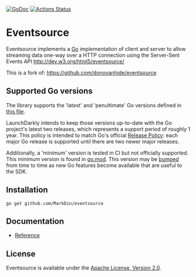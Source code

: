 [![GoDoc](https://godoc.org/github.com/MarkDin/eventsource?status.svg)](http://godoc.org/github.com/MarkDin/eventsource)
[![Actions Status](https://github.com/MarkDin/eventsource/actions/workflows/ci.yml/badge.svg?branch=main)](https://github.com/MarkDin/eventsource/actions/workflows/ci.yml)

# Eventsource

Eventsource implements a [Go](http://golang.org/) implementation of client and server to allow streaming data one-way over a HTTP connection using the Server-Sent Events API http://dev.w3.org/html5/eventsource/

This is a fork of: https://github.com/donovanhide/eventsource

## Supported Go versions

The library supports the 'latest' and 'penultimate' Go versions defined in [this file](./.github/variables/go-versions.env).

LaunchDarkly intends to keep those versions up-to-date with the Go project's latest two releases, which represents a support
period of roughly 1 year. This policy is intended to match Go's official [Release Policy](https://go.dev/doc/devel/release):
each major Go release is supported until there are two newer major releases.

Additionally, a 'minimum' version is tested in CI but not officially supported. This minimum version is found in [go.mod](./go.mod).
This version may be [bumped](./CONTRIBUTING.md#bumping-the-minimum-go-version) from time to time as new Go features
become available that are useful to the SDK.

## Installation

    go get github.com/MarkDin/eventsource

## Documentation

* [Reference](http://godoc.org/github.com/MarkDin/eventsource)

## License

Eventsource is available under the [Apache License, Version 2.0](http://www.apache.org/licenses/LICENSE-2.0.html).
